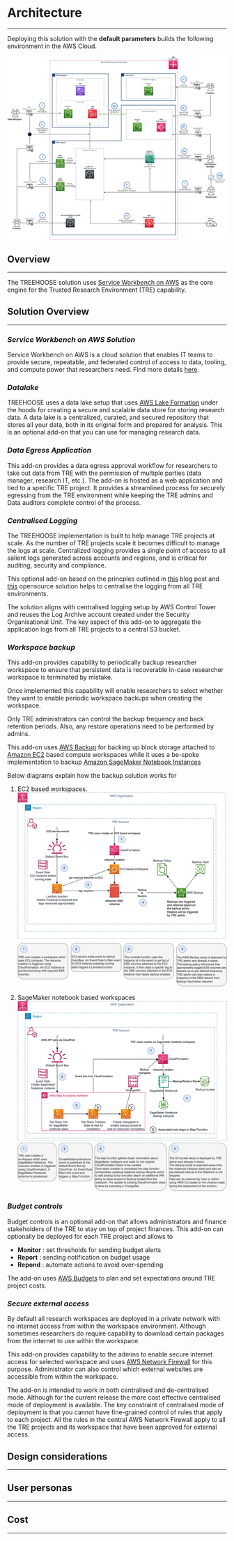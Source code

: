# Architecture

---

Deploying this solution with the **default parameters**
builds the following environment in the AWS Cloud.

![TREEHOOSE Architecture](../../res/images/TREEHOOSE-architecture.png)

## Overview

---

The TREEHOOSE solution uses
[Service Workbench on AWS](https://aws.amazon.com/government-education/research-and-technical-computing/service-workbench/) as the core engine
for the Trusted Research Environment (TRE) capability.

## Solution Overview

---

### *Service Workbench on AWS Solution*

Service Workbench on AWS is a cloud solution that enables
IT teams to provide secure, repeatable, and federated control of
access to data, tooling, and compute power that researchers need.
Find more details [here](https://aws.amazon.com/government-education/research-and-technical-computing/service-workbench/).

### *Datalake*

TREEHOOSE uses a data lake setup that
uses [AWS Lake Formation](https://aws.amazon.com/lake-formation/)
under the hoods for creating a secure and scalable
data store for storing research data.
A data lake is a centralized, curated, and secured repository that stores all your data, both in its original form and prepared for analysis.
This is an optional add-on that you can use for
managing research data.

### *Data Egress Application*

This add-on provides a data egress approval workflow
for researchers to take out data from TRE with the permission of multiple parties
(data manager, research IT, etc.).
The add-on is hosted as a web application and tied
to a specific TRE project. It provides a streamlined
process for securely egressing from the TRE environment
while keeping the TRE admins and Data auditors complete
control of the process.

### *Centralised Logging*

The TREEHOOSE implementation is built to help
manage TRE projects at scale. As the number of
TRE projects scale it becomes difficult to manage
the logs at scale. Centralized logging provides a
single point of access to all salient logs generated
across accounts and regions, and is critical for
auditing, security and compliance.

This optional add-on based on the princples
outlined in
[this](https://aws.amazon.com/blogs/architecture/stream-amazon-cloudwatch-logs-to-a-centralized-account-for-audit-and-analysis/)
blog post and
[this](https://github.com/CloudSnorkel/CloudWatch2S3) opensource
solution helps to centralise the logging
from all TRE environments.

The solution aligns with centralised logging setup
by AWS Control Tower and reuses the Log Archive
account created under the Security Organisational Unit.
The key aspect of this add-on to aggregate the application
logs from all TRE projects to a central S3 bucket.

### *Workspace backup*

This add-on provides capability to periodically
backup researcher workspace to ensure that persistent
data is recoverable in-case researcher workspace is
terminated by mistake.

Once implemented this capability will enable
researchers to select whether they want to enable
periodic workspace backups when creating the workspace.

Only TRE administrators can control the backup frequency
and back retention periods. Also, any restore operations
need to be performed by admins.

This add-on uses [AWS Backup](https://aws.amazon.com/backup/) for backing up block storage attached to
[Amazon EC2](https://aws.amazon.com/ec2/) based compute workspaces while it uses a be-spoke
implementation to backup [Amazon SageMaker Notebook Instances](https://docs.aws.amazon.com/sagemaker/latest/dg/nbi.html)

Below diagrams explain how the backup solution works
for

1. EC2 based workspaces.
![EC2 backed workspaces](../../res/images/ec2-based-backup-design.png)

1. SageMaker notebook based workspaces
![SageMaker notebook backed workspaces](../../res/images/sagemaker-notebook-backup-design.png)

### *Budget controls*

Budget controls is an optional
add-on that allows administrators and finance stakeholders
of the TRE to stay on top of project finances.
This add-on can optionally be deployed for
each TRE project and allows to

- **Monitor** : set thresholds for sending budget alerts
- **Report** : sending notification on budget usage
- **Repond** : automate actions to avoid over-spending

The add-on uses [AWS Budgets](https://aws.amazon.com/aws-cost-management/aws-budgets/)
 to plan and set expectations around TRE project costs.

### *Secure external access*

By default all research workspaces are deployed
in a private network with no internet access from
within the workspace environment.
Although sometimes researchers do require capability
to download certain packages from the internet to
use within the workspace.

This add-on provides capability to the admins
to enable secure internet access for selected workspace
and uses [AWS Network Firewall](https://aws.amazon.com/network-firewall/)
for this purpose.
Administrator can also control which external websites
are accessible from within the workspace.

The add-on is intended to work in both centralised and de-centralised mode.
Although for the current release the more cost effective
centralised mode of deployment is available.
The key constraint of centralised mode of deployment is that you
cannot have fine-grained control of rules that apply
to each project. All the rules in the central
AWS Network Firewall apply to all the TRE projects
and its workspace that have been approved for
external access.

## Design considerations

---

## User personas

---

## Cost

---
